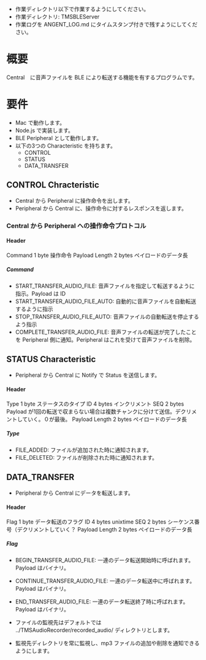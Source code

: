 - 作業ディレクトリ以下で作業するようにしてください。
- 作業ディレクトリ: TMSBLEServer
- 作業ログを ANGENT_LOG.md にタイムスタンプ付きで残すようにしてください。

# 概要
Central　に音声ファイルを BLE により転送する機能を有するプログラムです。

# 要件
- Mac で動作します。
- Node.js で実装します。
- BLE Peripheral として動作します。
- 以下の3つの Characteristic を持ちます。
  - CONTROL
  - STATUS
  - DATA_TRANSFER

## CONTROL Chracteristic
- Central から Peripheral に操作命令を出します。
- Peripheral から Central に、操作命令に対するレスポンスを返します。

### Central から Peripheral への操作命令プロトコル

#### Header
Command             1 byte      操作命令
Payload Length      2 bytes     ペイロードのデータ長

##### Command
- START_TRANSFER_AUDIO_FILE: 音声ファイルを指定して転送するように指示。Payload は ID
- START_TRANSFER_AUDIO_FILE_AUTO: 自動的に音声ファイルを自動転送するように指示
- STOP_TRANSFER_AUDIO_FILE_AUTO: 音声ファイルの自動転送を停止するよう指示
- COMPLETE_TRANSFER_AUDIO_FILE: 音声ファイルの転送が完了したことを Peripheral 側に通知。Peripheral はこれを受けて音声ファイルを削除。

## STATUS Characteristic
- Peripheral から Central に Notify で Status を送信します。

#### Header
Type                1 byte      ステータスのタイプ
ID                  4 bytes     インクリメント
SEQ                 2 bytes     Payload が1回の転送で収まらない場合は複数チャンクに分けて送信。デクリメントしていく。０が最後。
Payload Length      2 bytes     ペイロードのデータ長  

##### Type
- FILE_ADDED: ファイルが追加された時に通知されます。
- FILE_DELETED: ファイルが削除された時に通知されます。

## DATA_TRANSFER
- Peripheral から Central にデータを転送します。

#### Header
Flag                1 byte      データ転送のフラグ
ID                  4 bytes     unixtime
SEQ                 2 bytes     シーケンス番号（デクリメントしていく？
Payload Length      2 bytes     ペイロードのデータ長 

##### Flag
- BEGIN_TRANSFER_AUDIO_FILE: 一連のデータ転送開始時に呼ばれます。Payload はバイナリ。
- CONTINUE_TRANSFER_AUDIO_FILE:  一連のデータ転送中に呼ばれます。Payload はバイナリ。
- END_TRANSFER_AUDIO_FILE:  一連のデータ転送終了時に呼ばれます。Payload はバイナリ。





- ファイルの監視先はデフォルトでは ../TMSAudioRecorder/recorded_audio/ ディレクトリとします。
- 監視先ディレクトリを常に監視し、mp3 ファイルの追加や削除を通知できるようにします。

